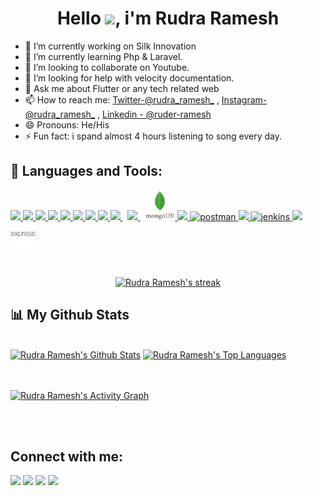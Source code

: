 

<h1 align="center">Hello <img src="https://raw.githubusercontent.com/MartinHeinz/MartinHeinz/master/wave.gif" width="30px">, i'm Rudra Ramesh</h1>



- 🔭 I’m currently working on Silk Innovation
- 🌱 I’m currently learning Php & Laravel.
- 👯 I’m looking to collaborate on Youtube.
- 🤔 I’m looking for help with velocity documentation.
- 💬 Ask me about Flutter or any tech related web
- 📫 How to reach me: [Twitter-@rudra_ramesh_](https://twitter.com/rudra_ramesh_) , [Instagram-@rudra_ramesh_](instagram.com/rudra.ramesh_/) , [Linkedin - @ruder-ramesh](https://www.linkedin.com/in/rudra-ramesh/)
- 😄 Pronouns: He/His
- ⚡ Fun fact: i spand almost 4 hours listening to song every day.

## 🚀 Languages and Tools:

<p align="left"> 
    <a href="https://www.java.com" target="_blank"> <img src="https://img.icons8.com/color/48/000000/java-coffee-cup-logo.png"/> </a>
    <a href="https://reactjs.org/" target="_blank"> <img src="https://img.icons8.com/color/48/000000/react-native.png"/> </a>
    <a href="https://spring.io/projects/spring-boot" target="_blank"> <img src="https://img.icons8.com/color/48/000000/spring-logo.png"/> </a> 
    <a href="https://developer.mozilla.org/en-US/docs/Web/JavaScript" target="_blank"> <img src="https://img.icons8.com/color/48/000000/javascript.png"/> </a> 
    <a href="https://www.w3.org/html/" target="_blank"> <img src="https://img.icons8.com/color/48/000000/html-5.png"/> </a> 
    <a href="https://www.w3schools.com/css/" target="_blank"> <img src="https://img.icons8.com/color/48/000000/css3.png"/> </a> 
    <a href="https://getbootstrap.com" target="_blank"> <img src="https://img.icons8.com/color/48/000000/bootstrap.png"/> </a> 
    <a href="https://www.python.org" target="_blank"> <img src="https://img.icons8.com/color/48/000000/python.png"/> </a> 
    <a style="padding-right:8px;" href="https://nodejs.org" target="_blank"> <img src="https://img.icons8.com/color/48/000000/nodejs.png"/> </a> 
    <a style="padding-right:8px;" href="https://www.mysql.com/" target="_blank"> <img src="https://img.icons8.com/fluent/50/000000/mysql-logo.png"/> </a>
    <a href="https://www.mongodb.com/" target="_blank"> <img src="https://raw.githubusercontent.com/devicons/devicon/master/icons/mongodb/mongodb-original-wordmark.svg" alt="mongodb" width="48" height="48"/> </a> 
    <a href="https://firebase.google.com/" target="_blank"> <img src="https://img.icons8.com/color/48/000000/firebase.png"/> </a> 
    <a href="https://postman.com" target="_blank"> <img src="https://www.vectorlogo.zone/logos/getpostman/getpostman-icon.svg" alt="postman" width="45" height="45"/> </a>   
    <a href="https://git-scm.com/" target="_blank"> <img src="https://img.icons8.com/color/48/000000/git.png"/> </a> 
    <a href="https://www.jenkins.io" target="_blank"> <img src="https://www.vectorlogo.zone/logos/jenkins/jenkins-icon.svg" alt="jenkins" width="48" height="48"/> </a> 
    <a href="https://redux.js.org" target="_blank"> <img src="https://img.icons8.com/color/48/000000/redux.png"/> </a>
    <a href="https://expressjs.com" target="_blank"> <img src="https://raw.githubusercontent.com/devicons/devicon/master/icons/express/express-original-wordmark.svg" alt="express" width="40" height="40"/> </a>
</p>

<br/>

<p align="center">
    <a href="https://github.com/rudraramesh/github-readme-streak-stats">
        <img title="🔥 Get streak stats for your profile at git.io/streak-stats" alt="Rudra Ramesh's streak" src="https://github-readme-streak-stats.herokuapp.com/?user=rudraramesh&theme=black-ice&hide_border=true&stroke=0000&background=060A0CD0"/>
    </a>
</p>

## 📊 My Github Stats
<br/>
    <a href="https://github.com/rudraramesh/github-readme-stats"><img alt="Rudra Ramesh's Github Stats" src="https://github-readme-stats.vercel.app/api?username=rudraramesh&show_icons=true&count_private=true&theme=react&hide_border=true&bg_color=0D1117" /></a>
  <a href="https://github.com/rudraramesh/github-readme-stats"><img alt="Rudra Ramesh's Top Languages" src="https://github-readme-stats.vercel.app/api/top-langs/?username=rudraramesh&langs_count=8&count_private=true&layout=compact&theme=react&hide_border=true&bg_color=0D1117" /></a>
  <br/>
  
  <br/>
<br/>

<a href="https://github.com/rudraramesh/github-readme-activity-graph"><img alt="Rudra Ramesh's Activity Graph" src="https://activity-graph.herokuapp.com/graph?username=rudraramesh&bg_color=0D1117&color=5BCDEC&line=5BCDEC&point=FFFFFF&hide_border=true" /></a>

<br/>
<br/>


## Connect with me:
<p align="left">

<a href = "https://www.linkedin.com/in/rudra-ramesh/"><img src="https://img.icons8.com/fluent/48/000000/linkedin.png"/></a>
<a href = "https://twitter.com/rudra_ramesh_"><img src="https://img.icons8.com/fluent/48/000000/twitter.png"/></a>
<a href = "https://www.instagram.com/rudra.ramesh_/"><img src="https://img.icons8.com/fluent/48/000000/instagram-new.png"/></a>
<a href = "https://www.youtube.com/channel/UC-eZvhv4pEp5qaczpL_1AcA/videos"><img src="https://img.icons8.com/color/48/000000/youtube-play.png"/></a>

</p>
